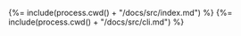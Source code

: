 <!-- docks-start -->

{%= include(process.cwd() + "/docs/src/index.md") %}
{%= include(process.cwd() + "/docs/src/cli.md") %}

<!-- docks-end -->
